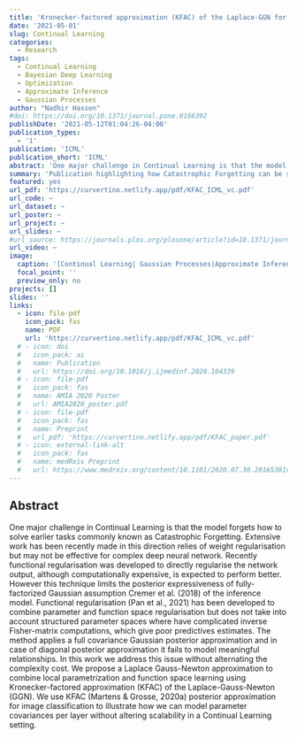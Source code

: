 ```yaml
---
title: 'Kronecker-factored approximation (KFAC) of the Laplace-GGN for Continual Learning'
date: '2021-05-01'
slug: Continual Learning
categories:
  - Research
tags:
  - Continual Learning
  - Bayesian Deep Learning
  - Optimization
  - Approximate Inference
  - Gaussian Processes
author: "Nadhir Hassen"
#doi: https://doi.org/10.1371/journal.pone.0166392
publishDate: '2021-05-12T01:04:26-04:00'
publication_types:
  - '1'
publication: 'ICML'
publication_short: 'ICML'
abstract: 'One major challenge in Continual Learning is that the model forgets how to solve earlier tasks commonly known as Catastrophic Forgetting. Extensive work has been recently made in this direction relies of weight regularisation but may not be effective for complex deep neural network. Recently functional regularisation was developed to directly regularise the network output, although computationally expensive, is expected to perform better. However this technique limits the posterior expressiveness of fully-factorized Gaussian assumption Cremer et al. (2018) of the inference model. Functional regularisation (Pan et al., 2021) has been developed to combine parameter and function space regularisation but does not take into account structured parameter spaces where have complicated inverse Fisher-matrix computations, which give poor predictives estimates. The method applies a full covariance Gaussian posterior approximation and in case of diagonal posterior approximation it fails to model meaningful relationships. In this work we address this issue without alternating the complexity cost. We propose a Laplace Gauss-Newton approximation to combine local parametrization and function space learning using Kronecker-factored approximation (KFAC) of the Laplace-Gauss-Newton (GGN). We use KFAC (Martens & Grosse, 2020a) posterior approximation for image classification to illustrate how we can model parameter covariances per layer without altering scalability in a Continual Learning setting.'
summary: 'Publication highlighting how Catastrophic Forgetting can be solved by Laplace Gauss-Newton approximation without alternating the complexity cost.'
featured: yes
url_pdf: 'https://curvertino.netlify.app/pdf/KFAC_ICML_vc.pdf'
url_code: ~
url_dataset: ~
url_poster: ~
url_project: ~
url_slides: ~
#url_source: https://journals.plos.org/plosone/article?id=10.1371/journal.pone.0166392
url_video: ~
image:
  caption: '[Continual Learning| Gaussian Processes|Approximate Inference](https://paperswithcode.com/task/continual-learning)'
  focal_point: ''
  preview_only: no
projects: []
slides: ''
links:
  - icon: file-pdf
    icon_pack: fas
    name: PDF
    url: 'https://curvertino.netlify.app/pdf/KFAC_ICML_vc.pdf'
  # - icon: doi
  #   icon_pack: ai
  #   name: Publication
  #   url: https://doi.org/10.1016/j.ijmedinf.2020.104339
  # - icon: file-pdf
  #   icon_pack: fas
  #   name: AMIA 2020 Poster
  #   url: AMIA2020_poster.pdf
  # - icon: file-pdf
  #   icon_pack: fas
  #   name: Preprint
  #   url_pdf: 'https://curvertino.netlify.app/pdf/KFAC_paper.pdf'
  # - icon: external-link-alt
  #   icon_pack: fas
  #   name: medRxiv Preprint
  #   url: https://www.medrxiv.org/content/10.1101/2020.07.30.20165381v1
---
```


## Abstract

One major challenge in Continual Learning is that the model forgets how to solve earlier tasks commonly known as Catastrophic Forgetting. Extensive work has been recently made in this direction relies of weight regularisation but may not be effective for complex deep neural network. Recently functional regularisation was developed to directly regularise the network output, although computationally expensive, is expected to perform better. However this technique limits the posterior expressiveness of fully-factorized Gaussian assumption Cremer et al. (2018) of the inference model. Functional regularisation (Pan et al., 2021) has been developed to combine parameter and function space regularisation but does not take into account structured parameter spaces where have complicated inverse Fisher-matrix computations, which give poor predictives estimates. The method applies a full covariance Gaussian posterior approximation and in case of diagonal posterior approximation it fails to model meaningful relationships. In this work we address this issue without alternating the complexity cost. We propose a Laplace Gauss-Newton approximation to combine local parametrization and function space learning using Kronecker-factored approximation (KFAC) of the Laplace-Gauss-Newton (GGN). We use KFAC (Martens & Grosse, 2020a) posterior approximation for image classification to illustrate how we can model parameter covariances per layer without altering scalability in a Continual Learning setting.
